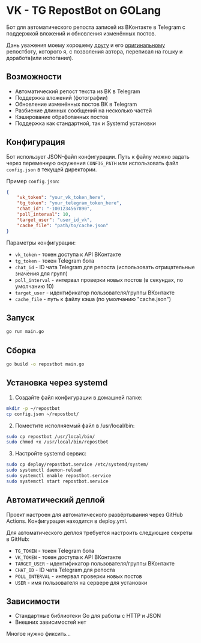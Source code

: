 # VK - TG RepostBot on GOLang

Бот для автоматического репоста записей из ВКонтакте в Telegram с поддержкой вложений и обновления изменённых постов.

Дань уважения моему хорошему [другу](https://github.com/dx3mod) и его [оригинальному](https://github.com/dx3mod/repostbot/tree/master) репостботу, которого я, с позволения автора, переписал на гошку и доработа(или испоганил).

## Возможности

- Автоматический репост текста из ВК в Telegram
- Поддержка вложений (фотографии)
- Обновление изменённых постов ВК в Telegram
- Разбиение длинных сообщений на несколько частей
- Кэширование обработанных постов
- Поддержка как стандартной, так и Systemd установки

## Конфигурация

Бот использует JSON-файл конфигурации. Путь к файлу можно задать через переменную окружения `CONFIG_PATH` или использовать файл `config.json` в текущей директории.

Пример `config.json`:
```json
{
    "vk_token": "your_vk_token_here",
    "tg_token": "your_telegram_token_here",
    "chat_id": "-1001234567890",
    "poll_interval": 10,
    "target_user": "user_id_vk",
    "cache_file": "path/to/cache.json"
}
```

Параметры конфигурации:
- `vk_token` - токен доступа к API ВКонтакте
- `tg_token` - токен Telegram бота
- `chat_id` - ID чата Telegram для репоста (использовать отрицательные значения для групп)
- `poll_interval` - интервал проверки новых постов (в секундах, по умолчанию 10)
- `target_user` - идентификатор пользователя/группы ВКонтакте
- `cache_file` - путь к файлу кэша (по умолчанию "cache.json")

## Запуск

```bash
go run main.go
```

## Сборка

```bash
go build -o repostbot main.go
```
## Установка через systemd

1. Создайте файл конфигурации в домашней папке:
```bash
mkdir -p ~/repostbot
cp config.json ~/repostbot/
```

2. Поместите исполняемый файл в /usr/local/bin:
```bash
sudo cp repostbot /usr/local/bin/
sudo chmod +x /usr/local/bin/repostbot
```

3. Настройте systemd сервис:
```bash
sudo cp deploy/repostbot.service /etc/systemd/system/
sudo systemctl daemon-reload
sudo systemctl enable repostbot.service
sudo systemctl start repostbot.service
```

## Автоматический деплой
Проект настроен для автоматического развёртывания через GitHub Actions. Конфигурация находится в deploy.yml.

Для автоматического деплоя требуется настроить следующие секреты в GitHub:
- `TG_TOKEN` - токен Telegram бота
- `VK_TOKEN` - токен доступа к API ВКонтакте
- `TARGET_USER` - идентификатор пользователя/группы ВКонтакте
- `CHAT_ID` - ID чата Telegram для репоста
- `POLL_INTERVAL` - интервал проверки новых постов
- `USER` - имя пользователя на сервере для установки

## Зависимости

- Стандартные библиотеки Go для работы с HTTP и JSON
- Внешних зависимостей нет

Многое нужно фиксить...
